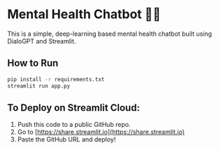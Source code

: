 # Mental Health Chatbot 🤖🧠

This is a simple, deep-learning based mental health chatbot built using DialoGPT and Streamlit.

## How to Run

```bash
pip install -r requirements.txt
streamlit run app.py
```

## To Deploy on Streamlit Cloud:
1. Push this code to a public GitHub repo.
2. Go to [https://share.streamlit.io](https://share.streamlit.io)
3. Paste the GitHub URL and deploy!
